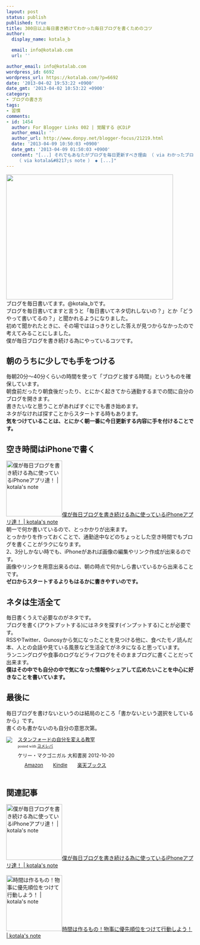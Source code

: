```yaml
---
layout: post
status: publish
published: true
title: 300日以上毎日書き続けてわかった毎日ブログを書くためのコツ
author:
  display_name: kotala_b

  email: info@kotalab.com
  url: ''

author_email: info@kotalab.com
wordpress_id: 6692
wordpress_url: https://kotalab.com/?p=6692
date: '2013-04-02 19:53:22 +0900'
date_gmt: '2013-04-02 10:53:22 +0900'
category:
- ブログの書き方
tags:
- 習慣
comments:
- id: 1454
  author: For Blogger Links 002 | 覚醒する @CDiP
  author_email: ''
  author_url: http://www.donpy.net/blogger-focus/21219.html
  date: '2013-04-09 10:50:03 +0900'
  date_gmt: '2013-04-09 01:50:03 +0900'
  content: "[...] それでもあなたがブログを毎日更新すべき理由 （ via わかったブログ ） ◆ 300日以上毎日書き続けてわかった毎日ブログを書くためのコツ
    （ via kotala&#8217;s note ） ◆ [...]"
---
```

<p><img alt="" src="https://kotalab.com/wp-content/uploads/slooProImg_20130402195317.jpg" width="448" height="336" /><br />
ブログを毎日書いてます。@kotala_bです。<br />
ブログを毎日書いてますと言うと「毎日書いてネタ切れしないの？」とか「どうやって書いてるの？」と聞かれるようになりました。<br />
初めて聞かれたときに、その場でははっきりとした答えが見つからなかったので考えてみることにしました。<br />
僕が毎日ブログを書き続ける為にやっているコツです。<br />
</p>
<!--more-->
<h2>朝のうちに少しでも手をつける</h2>
<p>毎朝20分〜40分くらいの時間を使って「ブログと接する時間」というものを確保しています。<br />
朝食前だったり朝食後だったり、とにかく起きてから通勤するまでの間に自分のブログを開きます。<br />
書きたいなと思うことがあればすぐにでも書き始めます。<br />
ネタがなければ探すことからスタートする時もあります。<br />
<strong>気をつけていることは、とにかく朝一番に今日更新する内容に手を付けることです。</strong></p>
<h2>空き時間はiPhoneで書く</h2>
<p><a href="https://kotalab.com/blog-app" target="_blank"><img  class="alignleft" src="https://kotalab.com/wp-content/uploads/blogapp_130323-448x403.jpg" alt="僕が毎日ブログを書き続ける為に使っているiPhoneアプリ達！ | kotala's note" width="150" /></a><a href="https://kotalab.com/blog-app" target="_blank">僕が毎日ブログを書き続ける為に使っているiPhoneアプリ達！ | kotala's note</a><br style="clear:both;" />朝一で何か書いているので、とっかかりが出来ます。<br />
とっかかりを作っておくことで、通勤途中などのちょっとした空き時間でもブログを書くことがラクになります。<br />
2、3分しかない時でも、iPhoneがあれば画像の編集やリンク作成が出来るのです。<br />
画像やリンクを用意出来るのは、朝の時点で何かしら書いているから出来ることです。<br />
<strong>ゼロからスタートするよりもはるかに書きやすいのです。</strong></p>
<h2>ネタは生活全て</h2>
<p>毎日書くうえで必要なのがネタです。<br />
ブログを書く(アウトプットする)にはネタを探す(インプットする)ことが必要です。<br />
RSSやTwitter、Gunosyから気になったことを見つける他に、食べたモノ読んだ本、人との会話や見ている風景など生活全てがネタになると思っています。<br />
ランニングログや食事のログなどライフログをそのままブログに書くことだって出来ます。<br />
<strong>僕はその中でも自分の中で気になった情報やシェアして広めたいことを中心に好きなことを書いています。</strong></p>
<h2>最後に</h2>
<p>毎日ブログを書けないというのは結局のところ「書かないという選択をしているから」です。<br />
書くのも書かないのも自分の意思次第。</p>
<div class="booklink-box" style="text-align:left;padding-bottom:20px;font-size:small;/zoom: 1;overflow: hidden;">
<div class="booklink-image" style="float:left;margin:0 15px 10px 0;"><a href="https://www.amazon.co.jp/exec/obidos/asin/4479793631/same-22/" name="booklink" rel="nofollow" target="_blank"><img src="https://images-fe.ssl-images-amazon.com/images/I/41fOesLivPL._SL160_.jpg" style="border: none;" /></a></div>
<div class="booklink-info" style="line-height:120%;/zoom: 1;overflow: hidden;">
<div class="booklink-name" style="margin-bottom:10px;line-height:120%"><a href="https://www.amazon.co.jp/exec/obidos/asin/4479793631/same-22/" rel="nofollow" name="booklink" target="_blank">スタンフォードの自分を変える教室</a>
<div class="booklink-powered-date" style="font-size:8pt;margin-top:5px;font-family:verdana;line-height:120%">posted with <a href="https://yomereba.com" target="_blank">ヨメレバ</a></div>
</div>
<div class="booklink-detail" style="margin-bottom:5px;">ケリー・マクゴニガル 大和書房 2012-10-20    </div>
<div class="booklink-link2" style="margin-top:10px;">
<div class="shoplinkamazon" style="display:inline;margin-right:5px;background: url('https://img.yomereba.com/tam_y.gif') 0 0 no-repeat;padding: 2px 0 2px 18px;white-space: nowrap;"><a href="https://www.amazon.co.jp/exec/obidos/asin/4479793631/same-22/" rel="nofollow" target="_blank" title="アマゾン" >Amazon</a></div>
<div class="shoplinkkindle" style="display:inline;margin-right:5px;background: url('https://img.yomereba.com/tam_y.gif') 0 0 no-repeat;padding: 2px 0 2px 18px;white-space: nowrap;"><a href="https://www.amazon.co.jp/gp/search?keywords=%83X%83%5E%83%93%83t%83H%81%5B%83h%82%CC%8E%A9%95%AA%82%F0%95%CF%82%A6%82%E9%8B%B3%8E%BA&__mk_ja_JP=%83J%83%5E%83J%83i&url=node%3D2275256051&tag=same-22" rel="nofollow" target="_blank" >Kindle</a></div>
<div class="shoplinkrakuten" style="display:inline;margin-right:5px;background: url('https://img.yomereba.com/tam_y.gif') 0 -50px no-repeat;padding: 2px 0 2px 18px;white-space: nowrap;"><a href="https://hb.afl.rakuten.co.jp/hgc/0fac4537.dbf8529f.0fac4538.a4466d9e/?pc=http%3A%2F%2Fbooks.rakuten.co.jp%2Frb%2F12056267%2F%3Fscid%3Daf_ich_link_urltxt%26m%3Dhttp%3A%2F%2Fm.rakuten.co.jp%2Fev%2Fbook%2F" rel="nofollow" target="_blank" title="楽天ブックス" >楽天ブックス</a></div>
</div>
</div>
<div class="booklink-footer" style="clear: left"></div>
</div>
<h2 class="rele">関連記事</h2>
<p><a href="https://kotalab.com/blog-app" target="_blank"><img  class="alignleft" src="https://kotalab.com/wp-content/uploads/blogapp_130323-448x403.jpg" alt="僕が毎日ブログを書き続ける為に使っているiPhoneアプリ達！ | kotala's note" width="150" /></a><a href="https://kotalab.com/blog-app" target="_blank">僕が毎日ブログを書き続ける為に使っているiPhoneアプリ達！ | kotala's note</a><br style="clear:both;" /><br />
<a href="https://kotalab.com/the-order-of-priority" target="_blank"><img  class="alignleft" src="https://kotalab.com/wp-content/uploads/timemanagement_130307-448x644.jpg" alt="時間は作るもの！物事に優先順位をつけて行動しよう！ | kotala's note" width="150" /></a><a href="https://kotalab.com/the-order-of-priority" target="_blank">時間は作るもの！物事に優先順位をつけて行動しよう！ | kotala's note</a><br style="clear:both;" /></p>
